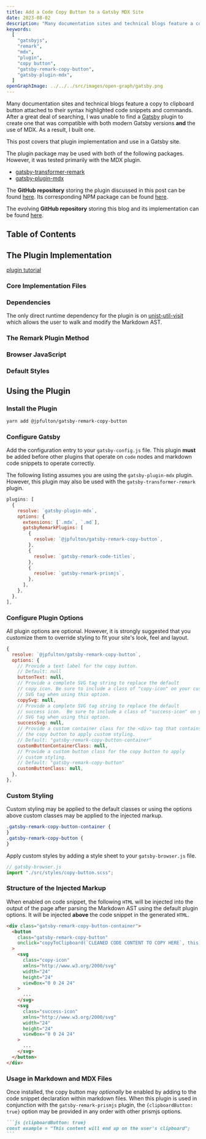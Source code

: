 ```yaml
---
title: Add a Code Copy Button to a Gatsby MDX Site
date: 2023-08-02
description: "Many documentation sites and technical blogs feature a copy to clipboard button attached to their syntax highlighted code snippets and commands. After a great deal of searching, I was unable to find a Gatsby plugin to create one that was compatible with both modern Gatsby versions and the use of MDX. As a result, I built one."
keywords:
  [
    "gatsbyjs",
    "remark",
    "mdx",
    "plugin",
    "copy button",
    "gatsby-remark-copy-button",
    "gatsby-plugin-mdx",
  ]
openGraphImage: ../../../src/images/open-graph/gatsby.png
---
```


Many documentation sites and technical blogs feature a copy to clipboard
button attached to their syntax highlighted code snippets and commands.
After a great deal of searching, I was unable to find a
[Gatsby](https://www.gatsbyjs.com/) plugin to create one that was compatible
with both modern Gatsby versions **and** the use of MDX. As a result, I built one.

This post covers that plugin implementation and use in a Gatsby site.

The plugin package may be used with both of the following packages. However,
it was tested primarily with the MDX plugin.

- [gatsby-transformer-remark](https://www.gatsbyjs.com/plugins/gatsby-transformer-remark/)
- [gatsby-plugin-mdx](https://www.gatsbyjs.com/plugins/gatsby-plugin-mdx/)

The **GitHub repository** storing the plugin discussed in this post can be
found [here](https://github.com/jpfulton/gatsby-remark-copy-button). Its
corresponding NPM package can be found
[here](https://www.npmjs.com/package/@jpfulton/gatsby-remark-copy-button).

The evolving **GitHub repository** storing this blog and its implementation can be
found [here](https://github.com/jpfulton/blog).

## Table of Contents

## The Plugin Implementation

[plugin tutorial](https://www.gatsbyjs.com/tutorial/remark-plugin-tutorial/)

### Core Implementation Files

### Dependencies

The only direct runtime dependency for the plugin is on
[unist-util-visit](https://github.com/syntax-tree/unist-util-visit) which
allows the user to walk and modify the Markdown AST.

### The Remark Plugin Method

### Browser JavaScript

### Default Styles

## Using the Plugin

### Install the Plugin

```bash {clipboardButton: true}
yarn add @jpfulton/gatsby-remark-copy-button
```

### Configure Gatsby

Add the configuration entry to your `gatsby-config.js` file. This plugin
**must** be added before other plugins that operate on `code` nodes and
markdown code snippets to operate correctly.

The following listing assumes you are using the `gatsby-plugin-mdx` plugin.
However, this plugin may also be used with the `gatsby-transformer-remark` plugin.

```js
plugins: [
  {
    resolve: `gatsby-plugin-mdx`,
    options: {
      extensions: [`.mdx`, `.md`],
      gatsbyRemarkPlugins: [
        {
          resolve: `@jpfulton/gatsby-remark-copy-button`,
        },
        {
          resolve: `gatsby-remark-code-titles`,
        },
        {
          resolve: `gatsby-remark-prismjs`,
        },
      ],
    },
  },
],
```

### Configure Plugin Options

All plugin options are optional. However, it is strongly suggested that
you customize them to override styling to fit your site's look, feel and layout.

```js {clipboardButton: true}
{
  resolve: `@jpfulton/gatsby-remark-copy-button`,
  options: {
    // Provide a text label for the copy button.
    // Default: null
    buttonText: null,
    // Provide a complete SVG tag string to replace the default
    // copy icon. Be sure to include a class of "copy-icon" on your custom
    // SVG tag when using this option.
    copySvg: null,
    // Provide a complete SVG tag string to replace the default
    // success icon.  Be sure to include a class of "success-icon" on your custom
    // SVG tag when using this option.
    successSvg: null,
    // Provide a custom container class for the <div> tag that contains
    // the copy button to apply custom styling.
    // Default: "gatsby-remark-copy-button-container"
    customButtonContainerClass: null,
    // Provide a custom button class for the copy button to apply
    // custom styling.
    // Default: "gatsby-remark-copy-button"
    customButtonClass: null,
  },
},
```

### Custom Styling

Custom styling may be applied to the default classes or using the options
above custom classes may be applied to the injected markup.

```css
.gatsby-remark-copy-button-container {
}
.gatsby-remark-copy-button {
}
```

Apply custom styles by adding a style sheet to your `gatsby-browser.js` file.

```js
// gatsby-browser.js
import "./src/styles/copy-button.scss";
```

### Structure of the Injected Markup

When enabled on code snippet, the following `HTML` will be injected into
the output of the page after parsing the Markdown AST using the default
plugin options. It will be injected **above** the code snippet in the
generated `HTML`.

```html
<div class="gatsby-remark-copy-button-container">
  <button
    class="gatsby-remark-copy-button"
    onclick="copyToClipboard(`CLEANED CODE CONTENT TO COPY HERE`, this)"
  >
    <svg
      class="copy-icon"
      xmlns="http://www.w3.org/2000/svg"
      width="24"
      height="24"
      viewBox="0 0 24 24"
    >
      ...
    </svg>
    <svg
      class="success-icon"
      xmlns="http://www.w3.org/2000/svg"
      width="24"
      height="24"
      viewBox="0 0 24 24"
    >
      ...
    </svg>
  </button>
</div>
```

### Usage in Markdown and MDX Files

Once installed, the copy button may _optionally_ be enabled by adding
to the code snippet declaration within markdown files. When this plugin
is used in conjunction with the `gatsby-remark-prismjs` plugin, the
`{clipboardButton: true}` option may be provided in any order with other
prismjs options.

````markdown
```js {clipboardButton: true}
const example = "This content will end up on the user's clipboard";
```
````
